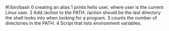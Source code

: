 #!/bin/bash
0 creating an alias
1 prints hello user, where user is the current Linux user.
2 Add /action to the PATH. /action should be the last directory the shell looks into when looking for a program.
3 counts the number of directories in the PATH.
4 Script that lists environment variables.
